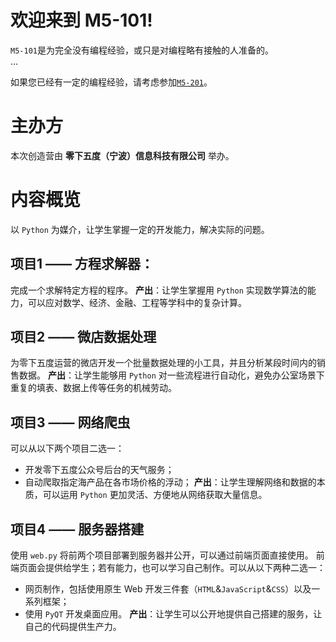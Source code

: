 # 欢迎来到 M5-101!
`M5-101`是为完全没有编程经验，或只是对编程略有接触的人准备的。  
...

如果您已经有一定的编程经验，请考虑参加[`M5-201`](https://paulcccccch.github.io/m5-201)。


# 主办方
本次创造营由 **零下五度（宁波）信息科技有限公司** 举办。

# 内容概览
以 `Python` 为媒介，让学生掌握一定的开发能力，解决实际的问题。
## 项目1 —— 方程求解器：
完成一个求解特定方程的程序。
**产出**：让学生掌握用 `Python` 实现数学算法的能力，可以应对数学、经济、金融、工程等学科中的复杂计算。


## 项目2 —— 微店数据处理
为零下五度运营的微店开发一个批量数据处理的小工具，并且分析某段时间内的销售数据。
**产出**：让学生能够用 `Python` 对一些流程进行自动化，避免办公室场景下重复的填表、数据上传等任务的机械劳动。

## 项目3 —— 网络爬虫
可以从以下两个项目二选一：
- 开发零下五度公众号后台的天气服务；
- 自动爬取指定海产品在各市场价格的浮动；
**产出**：让学生理解网络和数据的本质，可以运用 `Python` 更加灵活、方便地从网络获取大量信息。

## 项目4 —— 服务器搭建
使用 `web.py` 将前两个项目部署到服务器并公开，可以通过前端页面直接使用。
前端页面会提供给学生；若有能力，也可以学习自己制作。可以从以下两种二选一：
- 网页制作，包括使用原生 Web 开发三件套（`HTML`&`JavaScript`&`CSS`）以及一系列框架；
- 使用 `PyQT` 开发桌面应用。
**产出**：让学生可以公开地提供自己搭建的服务，让自己的代码提供生产力。
